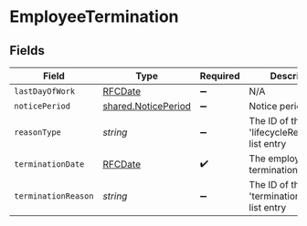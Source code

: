 # EmployeeTermination


## Fields

| Field                                                      | Type                                                       | Required                                                   | Description                                                |
| ---------------------------------------------------------- | ---------------------------------------------------------- | ---------------------------------------------------------- | ---------------------------------------------------------- |
| `lastDayOfWork`                                            | [RFCDate](../../types/rfcdate.md)                          | :heavy_minus_sign:                                         | N/A                                                        |
| `noticePeriod`                                             | [shared.NoticePeriod](../../models/shared/noticeperiod.md) | :heavy_minus_sign:                                         | Notice period length                                       |
| `reasonType`                                               | *string*                                                   | :heavy_minus_sign:                                         | The ID of the 'lifecycleReasonType' list entry             |
| `terminationDate`                                          | [RFCDate](../../types/rfcdate.md)                          | :heavy_check_mark:                                         | The employee's termination date                            |
| `terminationReason`                                        | *string*                                                   | :heavy_minus_sign:                                         | The ID of the 'terminationReason' list entry               |
